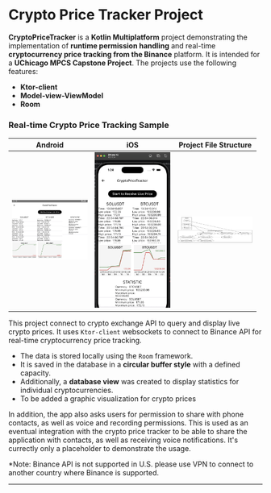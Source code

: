 # Crypto Price Tracker Project

**CryptoPriceTracker** is a **Kotlin Multiplatform** project demonstrating the implementation of **runtime
permission handling** and real-time **cryptocurrency price tracking from the Binance** platform. It is
intended for a **UChicago MPCS Capstone Project**.
The projects use the following features:

- **Ktor-client**
- **Model-view-ViewModel**
- **Room**

### Real-time Crypto Price Tracking Sample

| Android                                                                          | iOS                                                                      | Project File Structure                                                              |
|----------------------------------------------------------------------------------|--------------------------------------------------------------------------|-------------------------------------------------------------------------------------|
| <img width="150" src="images/cryptocurrencies-android.png" alt="Android crypto"> | <img width="150" src="images/cryptocurrencies-ios.png" alt="iOS crypto"> | <img width="150" src="images/crypto_project_structure.png" alt="Project structure"> |

This project connect to crypto exchange API to query and display live crypto prices.
It uses `Ktor-client` websockets to connect to Binance API for real-time cryptocurrency price tracking.

- The data is stored locally using the `Room` framework.
- It is saved in the database in a **circular buffer style** with a defined capacity.
- Additionally, a **database view** was created to display statistics for individual cryptocurrencies.
- To be added a graphic visualization for crypto prices

In addition, the app also asks users for permission to share with phone contacts, as well as voice and recording permissions.
This is used as an eventual integration with the crypto price tracker to be able to share the application with contacts, as well as receiving voice notifications.
It's currectly only a placeholder to demonstrate the usage.

*Note: Binance API is not supported in U.S. please use VPN to connect to another country where Binance is supported.

---

